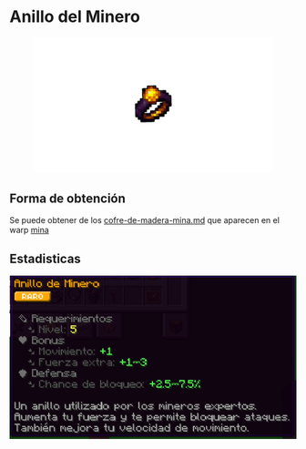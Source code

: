 # Anillo del Minero

<figure><img src="../../../.gitbook/assets/Diseño sin título (3).png" alt=""><figcaption></figcaption></figure>

## Forma de obtención

Se puede obtener de los [cofre-de-madera-mina.md](../../../entidades/loot/cofres/cofre-de-madera-mina.md "mention") que aparecen en el warp [mina](../../../locaciones/mina/ "mention")

## Estadisticas

![](../../../.gitbook/assets/image.png)
